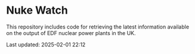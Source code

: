 # Nuke Watch

This repository includes code for retrieving the latest information available on the output of EDF nuclear power plants in the UK.

Last updated: 2025-02-01 22:12